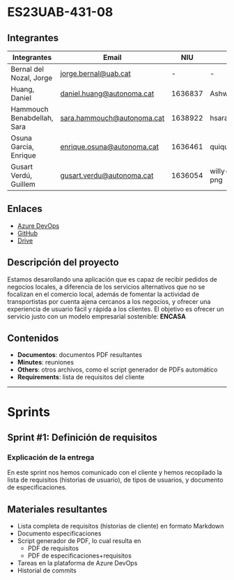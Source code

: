 # ES23UAB-431-08
## Integrantes
|Integrantes| Email | NIU | Rol | Username |
|--|--|--|--|--|
| Bernal del Nozal, Jorge | jorge.bernal@uab.cat | - | - | Product Owner |
| Huang, Daniel | daniel.huang@autonoma.cat | 1636837 | Ashwrai | Scrum Master
| Hammouch Benabdellah, Sara | sara.hammouch@autonoma.cat | 1638922 | hsara03 | Scrum Member |
| Osuna Garcia, Enrique | enrique.osuna@autonoma.cat | 1636461 | quiquelhappy | Scrum Member |
| Gusart Verdú, Guillem | gusart.verdu@autonoma.cat | 1636054 | willy-jpg-png | Scrum Member |

## Enlaces
- [Azure DevOps](https://dev.azure.com/UAB-EngSw-2023-431-08/)
-  [GitHub](https://github.com/Ashwrai/ES23UAB-431-08)
- [Drive](https://docs.google.com/document/d/1BVf7mEM2mVx1rsLu1ndgtw_dq3R4gSLOL9YgoFuH9mE/edit?usp=share_link)

## Descripción del proyecto
Estamos desarollando una aplicación que es capaz de recibir pedidos de negocios locales, a diferencia de los servicios alternativos que no se focalizan en el comercio local, además de fomentar la actividad de transportistas por cuenta ajena cercanos a los negocios, y ofrecer una experiencia de usuario fácil y rápida a los clientes. El objetivo es ofrecer un servicio justo con un modelo empresarial sostenible: **__ENCASA__**

## Contenidos
- **Documentos**: documentos PDF resultantes
- **Minutes**: reuniones
- **Others**: otros archivos, como el script generador de PDFs automático
- **Requirements**: lista de requisitos del cliente
---------------
# Sprints
## Sprint #1: Definición de requisitos
### Explicación de la entrega
En este sprint nos hemos comunicado con el cliente y hemos recopilado la lista de requisitos (historias de usuario), de tipos de usuarios, y documento de especificaciones.

## Materiales resultantes
- Lista completa de requisitos (historias de cliente) en formato Markdown
- Documento especificaciones
- Script generador de PDF, lo cual resulta en
	- PDF de requisitos
	- PDF de especificaciones+requisitos
- Tareas en la plataforma de Azure DevOps
- Historial de commits
